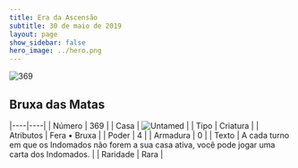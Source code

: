 ```yaml
---
title: Era da Ascensão
subtitle: 30 de maio de 2019
layout: page
show_sidebar: false
hero_image: ../hero.png
---
```


![369](https://cdn.keyforgegame.com/media/card_front/pt/435_369_Q8V3F38H9JMV_pt.png)

## Bruxa das Matas

|----|----|
| Número | 369 |
| Casa | ![Untamed](https://archonarcana.com/images/thumb/b/bd/Untamed.png/22px-Untamed.png "Indomados") |
| Tipo | Criatura |
| Atributos | Fera • Bruxa |
| Poder | 4 |
| Armadura | 0 |
| Texto | A cada turno em que os Indomados não forem a sua casa ativa, você pode jogar uma carta dos Indomados. |
| Raridade | Rara |
